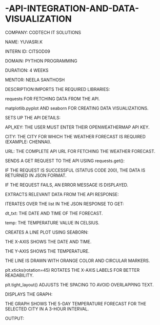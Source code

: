 # -API-INTEGRATION-AND-DATA-VISUALIZATION

COMPANY: CODTECH IT SOLUTIONS

NAME: YUVASRI.K

INTERN ID: CITSOD09

DOMAIN: PYTHON PROGRAMMING

DURATION: 4 WEEKS

MENTOR: NEELA SANTHOSH

DESCRIPTION:IMPORTS THE REQUIRED LIBRARIES:

requests FOR FETCHING DATA FROM THE API.

matplotlib.pyplot AND seaborn FOR CREATING DATA VISUALIZATIONS.

SETS UP THE API DETAILS:

API_KEY: THE USER MUST ENTER THEIR OPENWEATHERMAP API KEY.

CITY: THE CITY FOR WHICH THE WEATHER FORECAST IS REQUIRED (EXAMPLE: CHENNAI).

URL: THE COMPLETE API URL FOR FETCHING THE WEATHER FORECAST.

SENDS A GET REQUEST TO THE API USING requests.get():

IF THE REQUEST IS SUCCESSFUL (STATUS CODE 200), THE DATA IS RETURNED IN JSON FORMAT.

IF THE REQUEST FAILS, AN ERROR MESSAGE IS DISPLAYED.

EXTRACTS RELEVANT DATA FROM THE API RESPONSE:

ITERATES OVER THE list IN THE JSON RESPONSE TO GET:

dt_txt: THE DATE AND TIME OF THE FORECAST.

temp: THE TEMPERATURE VALUE IN CELSIUS.

CREATES A LINE PLOT USING SEABORN:

THE X-AXIS SHOWS THE DATE AND TIME.

THE Y-AXIS SHOWS THE TEMPERATURE.

THE LINE IS DRAWN WITH ORANGE COLOR AND CIRCULAR MARKERS.

plt.xticks(rotation=45) ROTATES THE X-AXIS LABELS FOR BETTER READABILITY.

plt.tight_layout() ADJUSTS THE SPACING TO AVOID OVERLAPPING TEXT.

DISPLAYS THE GRAPH:

THE GRAPH SHOWS THE 5-DAY TEMPERATURE FORECAST FOR THE SELECTED CITY IN A 3-HOUR INTERVAL.


OUTPUT:











